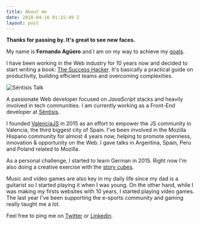 ```yaml
---
title: About me
date: 2018-04-16 01:15:49 Z
layout: post
---
```


**Thanks for passing by. It's great to see new faces.**

My name is **Fernando Agüero** and I am on my way to achieve my [goals](https://github.com/fjaguero/life/issues).

I have been working in the Web industry for 10 years now and decided to start writing a book: [The Success Hacker](http://thesuccesshacker.es/). It's basically a practical guide on productivity, building efficient teams and overcoming complexities.

![Séntisis Talk](/content/images/2016/03/sentisis-fjaguero.jpg)

A passionate Web developer focused on _JavaScript_ stacks and heavily involved in tech communities. I am currently working as a Front-End developer at [Séntisis](http://sentisis.com).

I founded [ValenciaJS](https://medium.com/the-web-is-the-platform/introducing-valenciajs-1a73d39a9c94#.nfwz6gpsi) in 2015 as an effort to empower the JS community in Valencia, the third biggest city of Spain. I’ve been involved in the Mozilla Hispano community for almost 4 years now, helping to promote openness, innovation & opportunity on the Web. I gave talks in Argentina, Spain, Peru and Poland related to Mozilla.

As a personal challenge, I started to learn German in 2015. Right now I'm also doing a creative exercise with the [story cubes](http://fjaguero.com/tag/story-cubes/).

Music and video games are also key in my daily life since my dad is a guitarist so I started playing it when I was young. On the other hand, while I was making my firsts websites with 10 years, I started playing video games. The last year I've been supporting the e-sports community and gaming really taught me a lot.

Feel free to ping me on [Twitter](http://twitter.com/fjaguero) or [Linkedin](https://www.linkedin.com/in/fjaguero).
